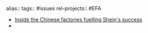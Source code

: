 alias::
tags:: #issues 
rel-projects:: #EFA

- [Inside the Chinese factories fuelling Shein's success](https://www.bbc.com/news/articles/cdrylgvr77jo)
-
